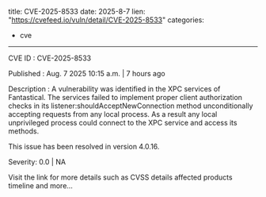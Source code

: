  
title: CVE-2025-8533
date: 2025-8-7
lien: "https://cvefeed.io/vuln/detail/CVE-2025-8533"
categories:
  - cve
---

CVE ID : CVE-2025-8533

Published :  Aug. 7
2025
10:15 a.m. | 7 hours ago

Description : A vulnerability was identified in the XPC services of Fantastical. The services failed to implement proper client authorization checks in its listener:shouldAcceptNewConnection method
unconditionally accepting requests from any local process. As a result
any local
unprivileged process could connect to the XPC service and access its methods.




This issue has been resolved in version 4.0.16.

Severity: 0.0 | NA

Visit the link for more details
such as CVSS details
affected products
timeline
and more...

